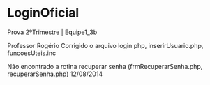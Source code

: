 LoginOficial
============

Prova 2ºTrimestre | Equipe1_3b

Professor Rogério
Corrigido o arquivo login.php, inserirUsuario.php, funcoesUteis.inc

Não encontrado a rotina recuperar senha (frmRecuperarSenha.php, recuperarSenha.php)
12/08/2014
